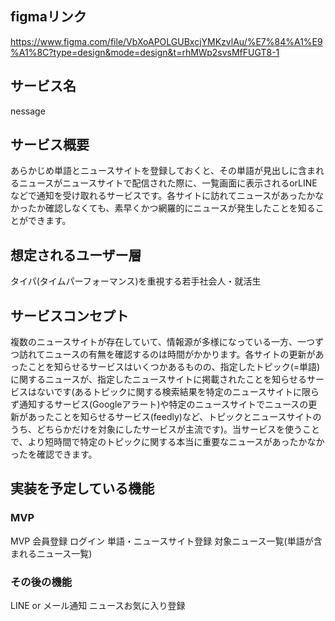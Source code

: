 ## figmaリンク
https://www.figma.com/file/VbXoAPOLGUBxcjYMKzvlAu/%E7%84%A1%E9%A1%8C?type=design&mode=design&t=rhMWp2svsMfFUGT8-1

## サービス名 
nessage

## サービス概要
あらかじめ単語とニュースサイトを登録しておくと、その単語が見出しに含まれるニュースがニュースサイトで配信された際に、一覧画面に表示されるorLINEなどで通知を受け取れるサービスです。各サイトに訪れてニュースがあったかなかったか確認しなくても、素早くかつ網羅的にニュースが発生したことを知ることができます。

## 想定されるユーザー層
タイパ(タイムパーフォーマンス)を重視する若手社会人・就活生

## サービスコンセプト
複数のニュースサイトが存在していて、情報源が多様になっている一方、一つずつ訪れてニュースの有無を確認するのは時間がかかります。各サイトの更新があったことを知らせるサービスはいくつかあるものの、指定したトピック(=単語)に関するニュースが、指定したニュースサイトに掲載されたことを知らせるサービスはないです(あるトピックに関する検索結果を特定のニュースサイトに限らず通知するサービス(Googleアラート)や特定のニュースサイトでニュースの更新があったことを知らせるサービス(feedly)など、トピックとニュースサイトのうち、どちらかだけを対象にしたサービスが主流です)。当サービスを使うことで、より短時間で特定のトピックに関する本当に重要なニュースがあったかなかったを確認できます。

## 実装を予定している機能
### MVP
MVP
会員登録
ログイン
単語・ニュースサイト登録
対象ニュース一覧(単語が含まれるニュース一覧)

### その後の機能
LINE or メール通知
ニュースお気に入り登録